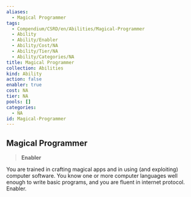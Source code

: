 ```yaml
---
aliases:
  - Magical Programmer
tags:
  - Compendium/CSRD/en/Abilities/Magical-Programmer
  - Ability
  - Ability/Enabler
  - Ability/Cost/NA
  - Ability/Tier/NA
  - Ability/Categories/NA
title: Magical Programmer
collection: Abilities
kind: Ability
action: false
enabler: true
cost: NA
tier: NA
pools: []
categories:
  - NA
id: Magical-Programmer
---
```

## Magical Programmer    
>**Enabler**  
    
You are trained in crafting magical apps and in using (and exploiting) computer software. You know one or more computer languages well enough to write basic programs, and you are fluent in internet protocol. Enabler.  
